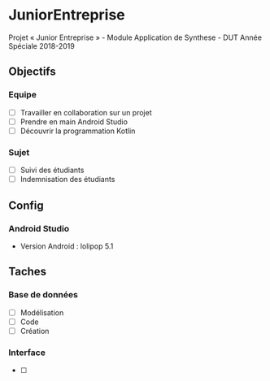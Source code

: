 # JuniorEntreprise
Projet « Junior Entreprise » - Module Application de Synthese - DUT Année Spéciale 2018-2019

## Objectifs
### Equipe
- [ ] Travailler en collaboration sur un projet
- [ ] Prendre en main Android Studio
- [ ] Découvrir la programmation Kotlin

### Sujet
- [ ] Suivi des étudiants
- [ ] Indemnisation des étudiants

## Config
### Android Studio
- Version Android : lolipop 5.1

## Taches
### Base de données
- [ ] Modélisation
- [ ] Code
- [ ] Création
### Interface
- [ ] 
### 
